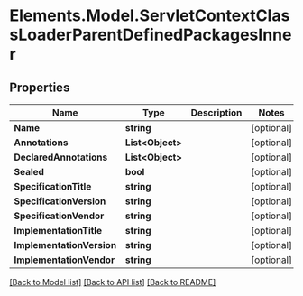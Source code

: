 # Elements.Model.ServletContextClassLoaderParentDefinedPackagesInner

## Properties

Name | Type | Description | Notes
------------ | ------------- | ------------- | -------------
**Name** | **string** |  | [optional] 
**Annotations** | **List&lt;Object&gt;** |  | [optional] 
**DeclaredAnnotations** | **List&lt;Object&gt;** |  | [optional] 
**Sealed** | **bool** |  | [optional] 
**SpecificationTitle** | **string** |  | [optional] 
**SpecificationVersion** | **string** |  | [optional] 
**SpecificationVendor** | **string** |  | [optional] 
**ImplementationTitle** | **string** |  | [optional] 
**ImplementationVersion** | **string** |  | [optional] 
**ImplementationVendor** | **string** |  | [optional] 

[[Back to Model list]](../README.md#documentation-for-models) [[Back to API list]](../README.md#documentation-for-api-endpoints) [[Back to README]](../README.md)

